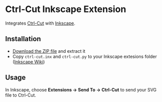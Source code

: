 Ctrl-Cut Inkscape Extension
===========================

Integrates [Ctrl-Cut](https://github.com/Metalab/ctrl-cut) with [Inkscape](https://inkscape.org).


Installation
------------

- [Download the ZIP file](https://github.com/PwnicornDev/ctrl-cut-inkscape/archive/master.zip) and extract it
- Copy `ctrl-cut.inx` and `ctrl-cut.py` to your Inkscape extesions folder ([Inkscape Wiki](http://wiki.inkscape.org/wiki/index.php/Script_extensions#Installing))

Usage
-----

In Inkscape, choose **Extensions → Send To → Ctrl-Cut** to send your SVG file to Ctrl-Cut.
